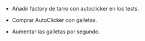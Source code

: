 ﻿- Añadir factory de tarro con autoclicker en los tests.

- Comprar AutoClicker con galletas.
- Aumentar las galletas por segundo.
